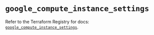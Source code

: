 # `google_compute_instance_settings`

Refer to the Terraform Registry for docs: [`google_compute_instance_settings`](https://registry.terraform.io/providers/hashicorp/google/6.17.0/docs/resources/compute_instance_settings).
